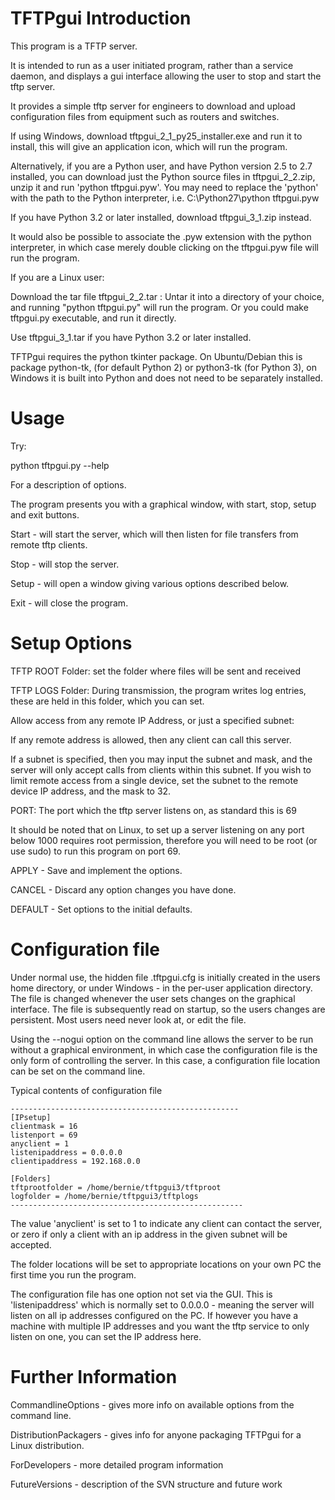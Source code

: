 # TFTPgui Introduction #

This program is a TFTP server.

It is intended to run as a user initiated program, rather than a service daemon, and displays a gui interface allowing the user to stop and start the tftp server.

It provides a simple tftp server for engineers to download and upload configuration files from equipment such as routers and switches.

If using Windows, download tftpgui\_2\_1\_py25\_installer.exe and run it to install, this will give an application icon, which will run the program.

Alternatively, if you are a Python user, and have Python version 2.5 to 2.7 installed, you can download just the Python source files in tftpgui\_2\_2.zip, unzip it and run 'python tftpgui.pyw'.  You may need to replace the 'python' with the path to the Python interpreter, i.e. C:\Python27\python tftpgui.pyw

If you have Python 3.2 or later installed, download tftpgui\_3\_1.zip instead.

It would also be possible to associate the .pyw extension with the python interpreter, in which case merely double clicking on the tftpgui.pyw file will run the program.

If you are a Linux user:

Download the tar file tftpgui\_2\_2.tar : Untar it into a directory of your choice, and running "python tftpgui.py" will run the program.  Or you could make tftpgui.py executable, and run it directly.

Use tftpgui\_3\_1.tar if you have Python 3.2 or later installed.

TFTPgui requires the python tkinter package. On Ubuntu/Debian this is package python-tk, (for default Python 2) or python3-tk (for Python 3), on Windows it is built into Python and does not need to be separately installed.

# Usage #

Try:

python tftpgui.py --help

For a description of options.

The program presents you with a graphical window, with start, stop, setup and exit buttons.

Start - will start the server, which will then listen for file transfers from remote tftp clients.

Stop - will stop the server.

Setup - will open a window giving various options described below.

Exit - will close the program.


# Setup Options #

TFTP ROOT Folder:  set the folder where files will be sent and received

TFTP LOGS Folder:  During transmission, the program writes log entries, these are held in this folder, which you can set.

Allow access from any remote IP Address, or just a specified subnet:

If any remote address is allowed, then any client can call this server.

If a subnet is specified, then you may input the subnet and mask, and the server will only accept calls from clients within this subnet.  If you wish to limit remote access from a single device, set the subnet to the remote device IP address, and the mask to 32.

PORT: The port which the tftp server listens on, as standard this is 69

It should be noted that on Linux, to set up a server listening on any port below 1000 requires root permission, therefore you will need to be root (or use sudo) to run this program on port 69.

APPLY   - Save and implement the options.

CANCEL  - Discard any option changes you have done.

DEFAULT - Set options to the initial defaults.

# Configuration file #

Under normal use, the hidden file .tftpgui.cfg is initially created in the users home directory, or under Windows - in the per-user application directory.  The file is changed whenever the user sets changes on the graphical interface. The file is subsequently read on startup, so the users changes are persistent.  Most users need never look at, or edit the file.

Using the --nogui option on the command line allows the server to be run without a graphical environment, in which case the configuration file is the only form of controlling the server. In this case, a configuration file location can be set on the command line.

Typical contents of configuration file

```
---------------------------------------------------
[IPsetup]
clientmask = 16
listenport = 69
anyclient = 1
listenipaddress = 0.0.0.0
clientipaddress = 192.168.0.0

[Folders]
tftprootfolder = /home/bernie/tftpgui3/tftproot
logfolder = /home/bernie/tftpgui3/tftplogs
----------------------------------------------------
```

The value 'anyclient' is set to 1 to indicate any client can contact the server, or zero if only a client with an ip address in the given subnet will be accepted.

The folder locations will be set to appropriate locations on your own PC the first time you run the program.

The configuration file has one option not set via the GUI. This is 'listenipaddress' which is normally set to 0.0.0.0 - meaning the server will listen on all ip addresses configured on the PC. If however you have a machine with multiple IP addresses and you want the tftp service to only listen on one, you can set the IP address here.

# Further Information #

CommandlineOptions - gives more info on available options from the command line.

DistributionPackagers - gives info for anyone packaging TFTPgui for a Linux distribution.

ForDevelopers - more detailed program information

FutureVersions - description of the SVN structure and future work